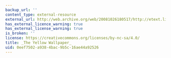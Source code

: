 ```yaml
---
backup_url: ''
content_type: external-resource
external_url: http://web.archive.org/web/20081026180517/http://etext.lib.virginia.edu/toc/modeng/public/GilYell.html
has_external_licence_warning: true
has_external_license_warning: true
is_broken: ''
license: https://creativecommons.org/licenses/by-nc-sa/4.0/
title: _The Yellow Wallpaper_
uid: 0eef7502-a938-4bac-9b5c-16ae44a92526
---
```

